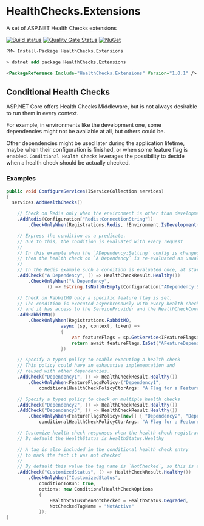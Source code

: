 # HealthChecks.Extensions

A set of ASP.NET Health Checks extensions

[![Build status](https://ci.appveyor.com/api/projects/status/94f8gktyknvmmu6t/branch/main?svg=true)](https://ci.appveyor.com/project/adrianiftode/healthchecks-extensions/branch/main)
[![Quality Gate Status](https://sonarcloud.io/api/project_badges/measure?project=HealthChecks.Extensions&metric=alert_status)](https://sonarcloud.io/dashboard?id=HealthChecks.Extensions)
[![NuGet](https://img.shields.io/nuget/v/HealthChecks.Extensions.svg)](https://www.nuget.org/packages/HealthChecks.Extensions)

```ps
PM> Install-Package HealthChecks.Extensions
```
```ps
> dotnet add package HealthChecks.Extensions
```
```xml
<PackageReference Include="HealthChecks.Extensions" Version="1.0.1" />
```
## Conditional Health Checks

ASP.NET Core offers Health Checks Middleware, but is not always desirable to run them in every context.

For example, in environments like the development one, some dependencies might not be available at all, but others could be.

Other dependencies might be used later during the application lifetime, maybe when their configuration is finished, or when some feature flag is enabled.
`Conditional Health Checks` leverages the possibility to decide when a health check should be actually checked.

### Examples
```csharp
public void ConfigureServices(IServiceCollection services)
{
  services.AddHealthChecks()

    // Check on Redis only when the environment is other than development
    .AddRedis(Configuration["Redis:ConnectionString"])
        .CheckOnlyWhen(Registrations.Redis, !Environment.IsDevelopment())

    // Express the condition as a predicate.
    // Due to this, the condition is evaluated with every request
    //
    // In this example when the `ADependency:Setting` config is changed,
    // then the health check on `A Dependency` is re-evaluated as usual.
    //
    // In the Redis example such a condition is evaluated once, at startup.
    .AddCheck("A Dependency", () => HealthCheckResult.Healthy())
        .CheckOnlyWhen("A Dependency",
               () => !string.IsNullOrEmpty(Configuration["ADependency:Setting"]))

    // Check on RabbitMQ only a specific feature flag is set.
    // The condition is executed asynchronously with every health check request
    // and it has access to the ServiceProvider and the HealthCheckContext.
    .AddRabbitMQ()
        .CheckOnlyWhen(Registrations.RabbitMQ, 
                    async (sp, context, token) =>
                    {
                        var featureFlags = sp.GetService<IFeatureFlags>();
                        return await featureFlags.IsSet("AFeatureDependingOnRabbitMQ");
                    })

    // Specify a typed policy to enable executing a health check
    // This policy could have an exhaustive implementation and
    // reused with other dependencies.
    .AddCheck("Dependency1", () => HealthCheckResult.Healthy())
        .CheckOnlyWhen<FeatureFlagsPolicy>("Dependency1",
            conditionalHealthCheckPolicyCtorArgs: "A Flag for a Feature that depends on Dependency1")

    // Specify a typed policy to check on multiple health checks
    .AddCheck("Dependency2", () => HealthCheckResult.Healthy())
    .AddCheck("Dependency3", () => HealthCheckResult.Healthy())
        .CheckOnlyWhen<FeatureFlagsPolicy>(new[] { "Dependency2", "Dependency3" },
            conditionalHealthCheckPolicyCtorArgs: "A Flag for a Feature that depends on both dependencies.")

    // Customize health check responses when the health check registration is not evaluated
    // By default the HealthStatus is HealthStatus.Healthy 

    // A tag is also included in the conditional health check entry
    // to mark the fact it was not checked
    //
    // By default this value the tag name is `NotChecked`, so this is also customizable
    .AddCheck("CustomizedStatus", () => HealthCheckResult.Healthy())
        .CheckOnlyWhen("CustomizedStatus",
            conditionToRun: true,
            options: new ConditionalHealthCheckOptions
            {
                HealthStatusWhenNotChecked = HealthStatus.Degraded,
                NotCheckedTagName = "NotActive"
            });
}
```
